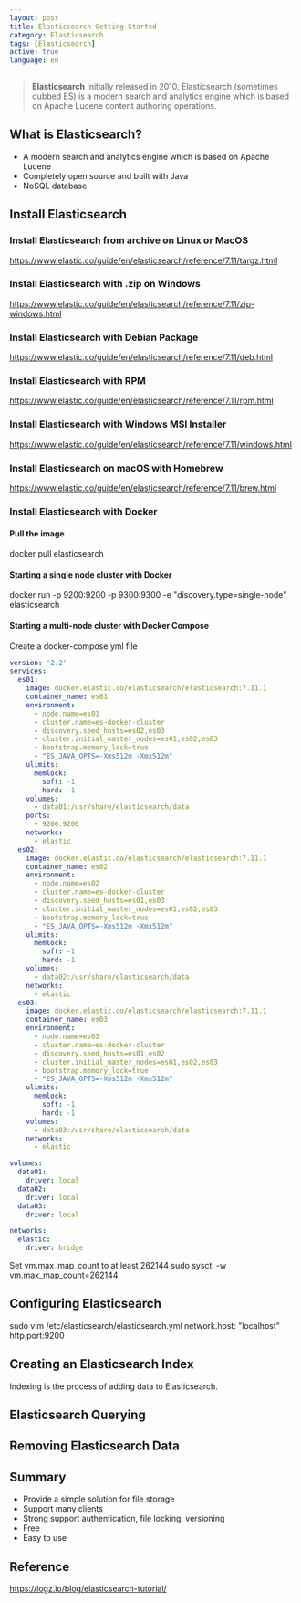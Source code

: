 ```yaml
---
layout: post
title: Elasticsearch Getting Started
category: Elasticsearch
tags: [Elasticsearch]
active: true
language: en
---
```


> **Elasticsearch** Initially released in 2010, Elasticsearch (sometimes dubbed ES) is a modern search and analytics engine which is based on Apache Lucene content authoring operations.

## What is Elasticsearch?
* A modern search and analytics engine which is based on Apache Lucene
* Completely open source and built with Java
* NoSQL database

## Install Elasticsearch
### Install Elasticsearch from archive on Linux or MacOS
https://www.elastic.co/guide/en/elasticsearch/reference/7.11/targz.html
### Install Elasticsearch with .zip on Windows
https://www.elastic.co/guide/en/elasticsearch/reference/7.11/zip-windows.html
### Install Elasticsearch with Debian Package
https://www.elastic.co/guide/en/elasticsearch/reference/7.11/deb.html
### Install Elasticsearch with RPM
https://www.elastic.co/guide/en/elasticsearch/reference/7.11/rpm.html
### Install Elasticsearch with Windows MSI Installer
https://www.elastic.co/guide/en/elasticsearch/reference/7.11/windows.html
### Install Elasticsearch on macOS with Homebrew
https://www.elastic.co/guide/en/elasticsearch/reference/7.11/brew.html
### Install Elasticsearch with Docker
#### Pull the image
docker pull elasticsearch
#### Starting a single node cluster with Docker
docker run -p 9200:9200 -p 9300:9300 -e "discovery.type=single-node" elasticsearch
#### Starting a multi-node cluster with Docker Compose
Create a docker-compose.yml file
```yml
version: '2.2'
services:
  es01:
    image: docker.elastic.co/elasticsearch/elasticsearch:7.11.1
    container_name: es01
    environment:
      - node.name=es01
      - cluster.name=es-docker-cluster
      - discovery.seed_hosts=es02,es03
      - cluster.initial_master_nodes=es01,es02,es03
      - bootstrap.memory_lock=true
      - "ES_JAVA_OPTS=-Xms512m -Xmx512m"
    ulimits:
      memlock:
        soft: -1
        hard: -1
    volumes:
      - data01:/usr/share/elasticsearch/data
    ports:
      - 9200:9200
    networks:
      - elastic
  es02:
    image: docker.elastic.co/elasticsearch/elasticsearch:7.11.1
    container_name: es02
    environment:
      - node.name=es02
      - cluster.name=es-docker-cluster
      - discovery.seed_hosts=es01,es03
      - cluster.initial_master_nodes=es01,es02,es03
      - bootstrap.memory_lock=true
      - "ES_JAVA_OPTS=-Xms512m -Xmx512m"
    ulimits:
      memlock:
        soft: -1
        hard: -1
    volumes:
      - data02:/usr/share/elasticsearch/data
    networks:
      - elastic
  es03:
    image: docker.elastic.co/elasticsearch/elasticsearch:7.11.1
    container_name: es03
    environment:
      - node.name=es03
      - cluster.name=es-docker-cluster
      - discovery.seed_hosts=es01,es02
      - cluster.initial_master_nodes=es01,es02,es03
      - bootstrap.memory_lock=true
      - "ES_JAVA_OPTS=-Xms512m -Xmx512m"
    ulimits:
      memlock:
        soft: -1
        hard: -1
    volumes:
      - data03:/usr/share/elasticsearch/data
    networks:
      - elastic

volumes:
  data01:
    driver: local
  data02:
    driver: local
  data03:
    driver: local

networks:
  elastic:
    driver: bridge
```

Set vm.max_map_count to at least 262144
sudo sysctl -w vm.max_map_count=262144

## Configuring Elasticsearch
sudo vim /etc/elasticsearch/elasticsearch.yml
network.host: "localhost"
http.port:9200

## Creating an Elasticsearch Index
Indexing is the process of adding data to Elasticsearch.

## Elasticsearch Querying

## Removing Elasticsearch Data

## Summary

* Provide a simple solution for file storage
* Support many clients
* Strong support authentication, file locking, versioning
* Free
* Easy to use

## Reference
https://logz.io/blog/elasticsearch-tutorial/

